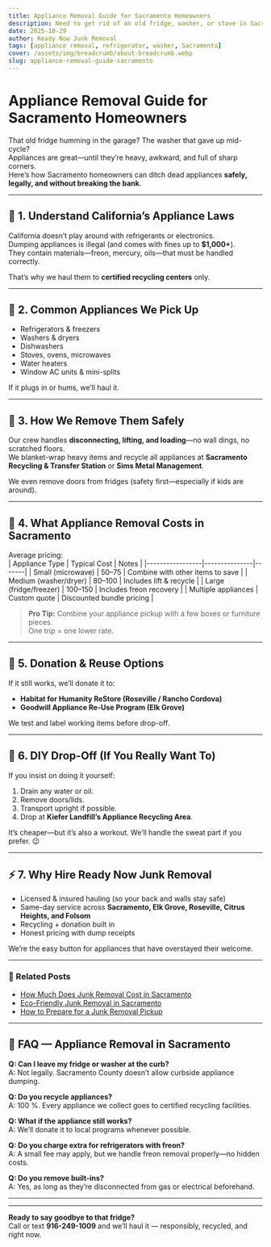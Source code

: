 ```yaml
---
title: Appliance Removal Guide for Sacramento Homeowners
description: Need to get rid of an old fridge, washer, or stove in Sacramento? Learn safe, legal, and affordable appliance removal options with Ready Now Junk Removal.
date: 2025-10-29
author: Ready Now Junk Removal
tags: [appliance removal, refrigerator, washer, Sacramento]
cover: /assets/img/breadcrumb/about-breadcrumb.webp
slug: appliance-removal-guide-sacramento
---
```


# Appliance Removal Guide for Sacramento Homeowners

That old fridge humming in the garage? The washer that gave up mid-cycle?  
Appliances are great—until they’re heavy, awkward, and full of sharp corners.  
Here’s how Sacramento homeowners can ditch dead appliances **safely, legally, and without breaking the bank**.

---

## 🧊 1. Understand California’s Appliance Laws

California doesn’t play around with refrigerants or electronics.  
Dumping appliances is illegal (and comes with fines up to **$1,000+**).  
They contain materials—freon, mercury, oils—that must be handled correctly.

That’s why we haul them to **certified recycling centers** only.

---

## 🔌 2. Common Appliances We Pick Up

- Refrigerators & freezers  
- Washers & dryers  
- Dishwashers  
- Stoves, ovens, microwaves  
- Water heaters  
- Window AC units & mini-splits  

If it plugs in or hums, we’ll haul it.

---

## 🚚 3. How We Remove Them Safely

Our crew handles **disconnecting, lifting, and loading**—no wall dings, no scratched floors.  
We blanket-wrap heavy items and recycle all appliances at **Sacramento Recycling & Transfer Station** or **Sims Metal Management**.

We even remove doors from fridges (safety first—especially if kids are around).

---

## 💸 4. What Appliance Removal Costs in Sacramento

Average pricing:  
| Appliance Type | Typical Cost | Notes |
|-----------------|---------------|-------|
| Small (microwave) | $50–$75 | Combine with other items to save |
| Medium (washer/dryer) | $80–$100 | Includes lift & recycle |
| Large (fridge/freezer) | $100–$150 | Includes freon recovery |
| Multiple appliances | Custom quote | Discounted bundle pricing |

> **Pro Tip:** Combine your appliance pickup with a few boxes or furniture pieces.  
> One trip = one lower rate.

---

## 🧰 5. Donation & Reuse Options

If it still works, we’ll donate it to:
- **Habitat for Humanity ReStore (Roseville / Rancho Cordova)**  
- **Goodwill Appliance Re-Use Program (Elk Grove)**  

We test and label working items before drop-off.

---

## 🧠 6. DIY Drop-Off (If You Really Want To)

If you insist on doing it yourself:
1. Drain any water or oil.  
2. Remove doors/lids.  
3. Transport upright if possible.  
4. Drop at **Kiefer Landfill’s Appliance Recycling Area**.

It’s cheaper—but it’s also a workout. We’ll handle the sweat part if you prefer. 😉

---

## ⚡ 7. Why Hire Ready Now Junk Removal

- Licensed & insured hauling (so your back and walls stay safe)  
- Same-day service across **Sacramento, Elk Grove, Roseville, Citrus Heights, and Folsom**  
- Recycling + donation built in  
- Honest pricing with dump receipts  

We’re the easy button for appliances that have overstayed their welcome.

---

### 🔗 Related Posts
- [How Much Does Junk Removal Cost in Sacramento](/blog/junk-removal-cost-sacramento/)  
- [Eco-Friendly Junk Removal in Sacramento](/blog/eco-friendly-junk-removal-sacramento/)  
- [How to Prepare for a Junk Removal Pickup](/blog/prepare-for-junk-removal-pickup/)

---

## 🙋 FAQ — Appliance Removal in Sacramento

**Q: Can I leave my fridge or washer at the curb?**  
A: Not legally. Sacramento County doesn’t allow curbside appliance dumping.  

**Q: Do you recycle appliances?**  
A: 100 %. Every appliance we collect goes to certified recycling facilities.  

**Q: What if the appliance still works?**  
A: We’ll donate it to local programs whenever possible.  

**Q: Do you charge extra for refrigerators with freon?**  
A: A small fee may apply, but we handle freon removal properly—no hidden costs.  

**Q: Do you remove built-ins?**  
A: Yes, as long as they’re disconnected from gas or electrical beforehand.

---

<script type="application/ld+json">
{
  "@context": "https://schema.org",
  "@type": "FAQPage",
  "mainEntity": [
    {
      "@type": "Question",
      "name": "Can I leave my fridge or washer at the curb?",
      "acceptedAnswer": {
        "@type": "Answer",
        "text": "No. Sacramento County prohibits curbside appliance dumping and imposes fines for violations."
      }
    },
    {
      "@type": "Question",
      "name": "Do you recycle appliances?",
      "acceptedAnswer": {
        "@type": "Answer",
        "text": "Yes. Ready Now Junk Removal recycles all appliances through certified Sacramento facilities."
      }
    },
    {
      "@type": "Question",
      "name": "What if the appliance still works?",
      "acceptedAnswer": {
        "@type": "Answer",
        "text": "Working appliances are donated to local reuse programs whenever possible."
      }
    },
    {
      "@type": "Question",
      "name": "Do you charge extra for refrigerators with freon?",
      "acceptedAnswer": {
        "@type": "Answer",
        "text": "A small fee may apply to cover certified freon removal, but there are no hidden costs."
      }
    },
    {
      "@type": "Question",
      "name": "Do you remove built-ins?",
      "acceptedAnswer": {
        "@type": "Answer",
        "text": "Yes, provided gas and electrical lines are disconnected beforehand."
      }
    }
  ]
}
</script>

---

**Ready to say goodbye to that fridge?**  
Call or text **916-249-1009** and we’ll haul it — responsibly, recycled, and right now.
